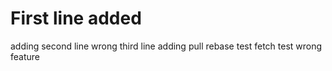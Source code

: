# First line added 
adding second line
wrong third line
adding pull rebase test
fetch test
wrong feature
